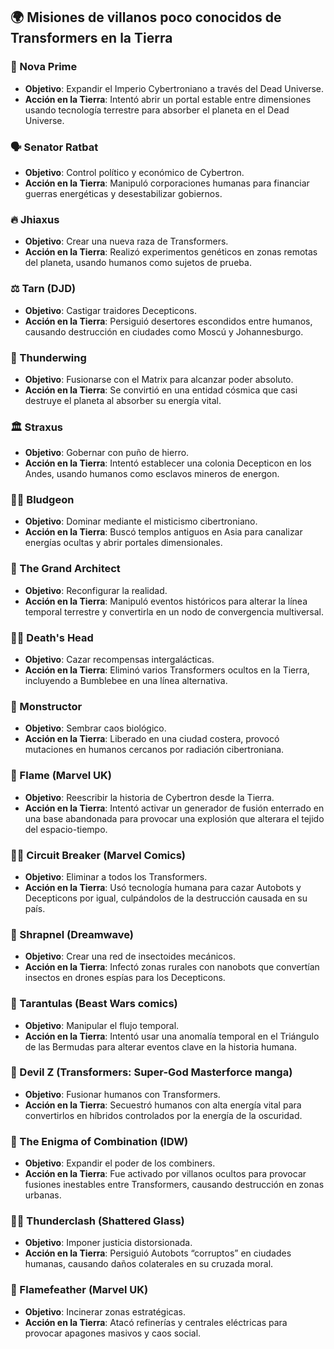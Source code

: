 ## 🌍 Misiones de villanos poco conocidos de Transformers en la Tierra

### 🧠 Nova Prime
- **Objetivo**: Expandir el Imperio Cybertroniano a través del Dead Universe.
- **Acción en la Tierra**: Intentó abrir un portal estable entre dimensiones usando tecnología terrestre para absorber el planeta en el Dead Universe.

### 🗣️ Senator Ratbat
- **Objetivo**: Control político y económico de Cybertron.
- **Acción en la Tierra**: Manipuló corporaciones humanas para financiar guerras energéticas y desestabilizar gobiernos.

### 🔥 Jhiaxus
- **Objetivo**: Crear una nueva raza de Transformers.
- **Acción en la Tierra**: Realizó experimentos genéticos en zonas remotas del planeta, usando humanos como sujetos de prueba.

### ⚖️ Tarn (DJD)
- **Objetivo**: Castigar traidores Decepticons.
- **Acción en la Tierra**: Persiguió desertores escondidos entre humanos, causando destrucción en ciudades como Moscú y Johannesburgo.

### 🧬 Thunderwing
- **Objetivo**: Fusionarse con el Matrix para alcanzar poder absoluto.
- **Acción en la Tierra**: Se convirtió en una entidad cósmica que casi destruye el planeta al absorber su energía vital.

### 🏛️ Straxus
- **Objetivo**: Gobernar con puño de hierro.
- **Acción en la Tierra**: Intentó establecer una colonia Decepticon en los Andes, usando humanos como esclavos mineros de energon.

### 🕵️‍♂️ Bludgeon
- **Objetivo**: Dominar mediante el misticismo cibertroniano.
- **Acción en la Tierra**: Buscó templos antiguos en Asia para canalizar energías ocultas y abrir portales dimensionales.

### 🧠 The Grand Architect
- **Objetivo**: Reconfigurar la realidad.
- **Acción en la Tierra**: Manipuló eventos históricos para alterar la línea temporal terrestre y convertirla en un nodo de convergencia multiversal.

### 🧛‍♂️ Death's Head
- **Objetivo**: Cazar recompensas intergalácticas.
- **Acción en la Tierra**: Eliminó varios Transformers ocultos en la Tierra, incluyendo a Bumblebee en una línea alternativa.

### 🧪 Monstructor
- **Objetivo**: Sembrar caos biológico.
- **Acción en la Tierra**: Liberado en una ciudad costera, provocó mutaciones en humanos cercanos por radiación cibertroniana.

### 🧠 Flame (Marvel UK)
- **Objetivo**: Reescribir la historia de Cybertron desde la Tierra.
- **Acción en la Tierra**: Intentó activar un generador de fusión enterrado en una base abandonada para provocar una explosión que alterara el tejido del espacio-tiempo.

### 🧛‍♂️ Circuit Breaker (Marvel Comics)
- **Objetivo**: Eliminar a todos los Transformers.
- **Acción en la Tierra**: Usó tecnología humana para cazar Autobots y Decepticons por igual, culpándolos de la destrucción causada en su país.

### 🧬 Shrapnel (Dreamwave)
- **Objetivo**: Crear una red de insectoides mecánicos.
- **Acción en la Tierra**: Infectó zonas rurales con nanobots que convertían insectos en drones espías para los Decepticons.

### 🧠 Tarantulas (Beast Wars comics)
- **Objetivo**: Manipular el flujo temporal.
- **Acción en la Tierra**: Intentó usar una anomalía temporal en el Triángulo de las Bermudas para alterar eventos clave en la historia humana.

### 🧪 Devil Z (Transformers: Super-God Masterforce manga)
- **Objetivo**: Fusionar humanos con Transformers.
- **Acción en la Tierra**: Secuestró humanos con alta energía vital para convertirlos en híbridos controlados por la energía de la oscuridad.

### 🧠 The Enigma of Combination (IDW)
- **Objetivo**: Expandir el poder de los combiners.
- **Acción en la Tierra**: Fue activado por villanos ocultos para provocar fusiones inestables entre Transformers, causando destrucción en zonas urbanas.

### 🧛‍♂️ Thunderclash (Shattered Glass)
- **Objetivo**: Imponer justicia distorsionada.
- **Acción en la Tierra**: Persiguió Autobots “corruptos” en ciudades humanas, causando daños colaterales en su cruzada moral.

### 🧠 Flamefeather (Marvel UK)
- **Objetivo**: Incinerar zonas estratégicas.
- **Acción en la Tierra**: Atacó refinerías y centrales eléctricas para provocar apagones masivos y caos social.

